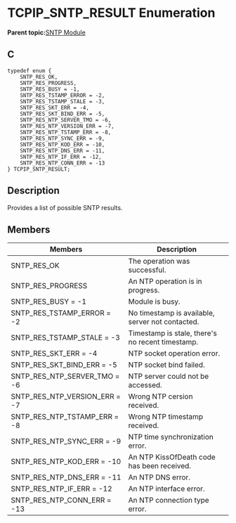 # TCPIP\_SNTP\_RESULT Enumeration

**Parent topic:**[SNTP Module](GUID-832A1C71-21E8-4386-BFCE-18B19538AC01.md)

## C

```
typedef enum {
    SNTP_RES_OK,
    SNTP_RES_PROGRESS,
    SNTP_RES_BUSY = -1,
    SNTP_RES_TSTAMP_ERROR = -2,
    SNTP_RES_TSTAMP_STALE = -3,
    SNTP_RES_SKT_ERR = -4,
    SNTP_RES_SKT_BIND_ERR = -5,
    SNTP_RES_NTP_SERVER_TMO = -6,
    SNTP_RES_NTP_VERSION_ERR = -7,
    SNTP_RES_NTP_TSTAMP_ERR = -8,
    SNTP_RES_NTP_SYNC_ERR = -9,
    SNTP_RES_NTP_KOD_ERR = -10,
    SNTP_RES_NTP_DNS_ERR = -11,
    SNTP_RES_NTP_IF_ERR = -12,
    SNTP_RES_NTP_CONN_ERR = -13
} TCPIP_SNTP_RESULT;
```

## Description

Provides a list of possible SNTP results.

## Members

|Members|Description|
|-------|-----------|
|SNTP\_RES\_OK|The operation was successful.|
|SNTP\_RES\_PROGRESS|An NTP operation is in progress.|
|SNTP\_RES\_BUSY = -1|Module is busy.|
|SNTP\_RES\_TSTAMP\_ERROR = -2|No timestamp is available, server not contacted.|
|SNTP\_RES\_TSTAMP\_STALE = -3|Timestamp is stale, there's no recent timestamp.|
|SNTP\_RES\_SKT\_ERR = -4|NTP socket operation error.|
|SNTP\_RES\_SKT\_BIND\_ERR = -5|NTP socket bind failed.|
|SNTP\_RES\_NTP\_SERVER\_TMO = -6|NTP server could not be accessed.|
|SNTP\_RES\_NTP\_VERSION\_ERR = -7|Wrong NTP cersion received.|
|SNTP\_RES\_NTP\_TSTAMP\_ERR = -8|Wrong NTP timestamp received.|
|SNTP\_RES\_NTP\_SYNC\_ERR = -9|NTP time synchronization error.|
|SNTP\_RES\_NTP\_KOD\_ERR = -10|An NTP KissOfDeath code has been received.|
|SNTP\_RES\_NTP\_DNS\_ERR = -11|An NTP DNS error.|
|SNTP\_RES\_NTP\_IF\_ERR = -12|An NTP interface error.|
|SNTP\_RES\_NTP\_CONN\_ERR = -13|An NTP connection type error.|


